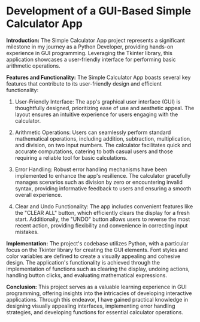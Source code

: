 # Development of a GUI-Based Simple Calculator App

**Introduction:**
The Simple Calculator App project represents a significant milestone in my journey as a Python Developer, providing hands-on experience in GUI programming. Leveraging the Tkinter library, this application showcases a user-friendly interface for performing basic arithmetic operations.

**Features and Functionality:**
The Simple Calculator App boasts several key features that contribute to its user-friendly design and efficient functionality:
1. User-Friendly Interface: The app's graphical user interface (GUI) is thoughtfully designed, prioritizing ease of use and aesthetic appeal. The layout ensures an intuitive experience for users engaging with the calculator.
2. Arithmetic Operations: Users can seamlessly perform standard mathematical operations, including addition, subtraction, multiplication, and division, on two input numbers. The calculator facilitates quick and accurate computations, catering to both casual users and those requiring a reliable tool for basic calculations.
3. Error Handling: Robust error handling mechanisms have been implemented to enhance the app's resilience. The calculator gracefully manages scenarios such as division by zero or encountering invalid syntax, providing informative feedback to users and ensuring a smooth overall experience.

4. Clear and Undo Functionality: The app includes convenient features like the "CLEAR ALL" button, which efficiently clears the display for a fresh start. Additionally, the "UNDO" button allows users to reverse the most recent action, providing flexibility and convenience in correcting input mistakes.

**Implementation:**
The project's codebase utilizes Python, with a particular focus on the Tkinter library for creating the GUI elements. Font styles and color variables are defined to create a visually appealing and cohesive design. The application's functionality is achieved through the implementation of functions such as clearing the display, undoing actions, handling button clicks, and evaluating mathematical expressions.

**Conclusion:**
This project serves as a valuable learning experience in GUI programming, offering insights into the intricacies of developing interactive applications. Through this endeavor, I have gained practical knowledge in designing visually appealing interfaces, implementing error handling strategies, and developing functions for essential calculator operations.


